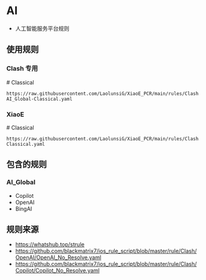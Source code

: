 # AI
- 人工智能服务平台规则
## 使用规则
### Clash 专用
\# Classical
```
https://raw.githubusercontent.com/LaolunsiG/XiaoE_PCR/main/rules/Clash.Meta/AI/Clash-AI_Global-Classical.yaml
```

### XiaoE
\# Classical
```
https://raw.githubusercontent.com/LaolunsiG/XiaoE_PCR/main/rules/Clash.Meta/AI/AI_Global-Classical.yaml
```

## 包含的规则
### AI_Global
- Copilot
- OpenAI
- BingAI

## 规则来源
- https://whatshub.top/strule
- https://github.com/blackmatrix7/ios_rule_script/blob/master/rule/Clash/OpenAI/OpenAI_No_Resolve.yaml
- https://github.com/blackmatrix7/ios_rule_script/blob/master/rule/Clash/Copilot/Copilot_No_Resolve.yaml
